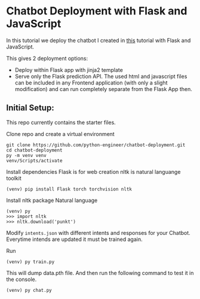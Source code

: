 # Chatbot Deployment with Flask and JavaScript

In this tutorial we deploy the chatbot I created in [this](https://github.com/python-engineer/pytorch-chatbot) tutorial with Flask and JavaScript.

This gives 2 deployment options:
- Deploy within Flask app with jinja2 template
- Serve only the Flask prediction API. The used html and javascript files can be included in any Frontend application (with only a slight modification) and can run completely separate from the Flask App then.

## Initial Setup:
This repo currently contains the starter files.

Clone repo and create a virtual environment
```
git clone https://github.com/python-engineer/chatbot-deployment.git
cd chatbot-deployment
py -m venv venv
venv/Scripts/activate
```
Install dependencies
Flask is for web creation
nltk is natural languange toolkit
```
(venv) pip install Flask torch torchvision nltk
```
Install nltk package
Natural language
```
(venv) py
>>> import nltk
>>> nltk.download('punkt')
```
Modify `intents.json` with different intents and responses for your Chatbot. Everytime intends are updated it must be trained again.

Run
```
(venv) py train.py
```
This will dump data.pth file. And then run
the following command to test it in the console.
```
(venv) py chat.py
```



